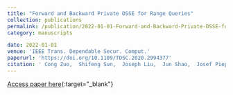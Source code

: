 ```yaml
---
title: "Forward and Backward Private DSSE for Range Queries"
collection: publications
permalink: /publication/2022-01-01-Forward-and-Backward-Private-DSSE-for-Range-Queries
category: manuscripts

date: 2022-01-01
venue: 'IEEE Trans. Dependable Secur. Comput.'
paperurl: 'https://doi.org/10.1109/TDSC.2020.2994377'
citation: ' Cong Zuo,  Shifeng Sun,  Joseph Liu,  Jun Shao,  Josef Pieprzyk,  Lei Xu, &quot;Forward and Backward Private DSSE for Range Queries.&quot; IEEE Trans. Dependable Secur. Comput., 2022.'
---
```

[Access paper here](https://doi.org/10.1109/TDSC.2020.2994377){:target="_blank"}
